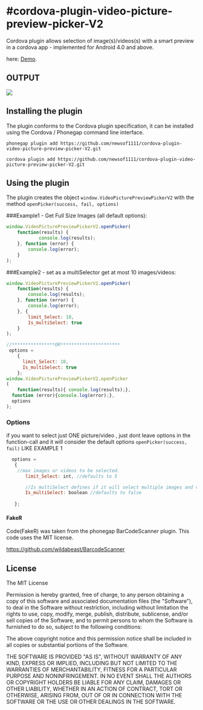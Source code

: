 #cordova-plugin-video-picture-preview-picker-V2
===================

Cordova  plugin allows selection of  image(s)/videos(s) with a smart preview  in a cordova app - implemented for Android 4.0 and above.

 here: [Demo](https://www.youtube.com/watch?v=O9do9XmMBvQ).
## OUTPUT
![](http://80.241.214.164/Cordovapicker/output.png)

## Installing the plugin

The plugin conforms to the Cordova plugin specification, it can be installed
using the Cordova / Phonegap command line interface.

    phonegap plugin add https://github.com/newsof1111/cordova-plugin-video-picture-preview-picker-V2.git

    cordova plugin add https://github.com/newsof1111/cordova-plugin-video-picture-preview-picker-V2.git


## Using the plugin

The plugin creates the object `window.VideoPicturePreviewPickerV2` with the method `openPicker(success, fail, options)` 

###Example1 - Get Full Size Images (all default options):
```javascript
window.VideoPicturePreviewPickerV2.openPicker(
	function(results) {
			console.log(results);
	}, function (error) {
		console.log(error);
	}
);
```

###Example2 - set as a multiSelector get at most 10 images/videos:
```javascript
window.VideoPicturePreviewPickerV2.openPicker(
	function(results) {
		console.log(results);
	}, function (error) {
		console.log(error);
	}, {
		limit_Select: 10,
		Is_multiSelect: true
	}
);

//****************OR********************** 
 options = 
    {
      limit_Select: 10,
      Is_multiSelect: true
    };
window.VideoPicturePreviewPickerV2.openPicker
(
	function(results){ console.log(results);}, 
  function (error){console.log(error);},
  options
);
```

### Options
if you want to select just ONE picture/video , just dont leave options in the function-call and it will consider the default options `openPicker(success, fail)` LIKE EXAMPLE 1
 ```javascript  
   options = 
    {
     //max images or videos to be selected.
    	limit_Select: int, //defaults to 5

    	//Is_multiSelect defines if it will select multiple images and video.
    	Is_multiSelect: boolean //defaults to false
    	
    };
```

#### FakeR

Code(FakeR) was  taken from the phonegap BarCodeScanner plugin.  This code uses the MIT license.

https://github.com/wildabeast/BarcodeScanner

## License

The MIT License

Permission is hereby granted, free of charge, to any person obtaining a copy
of this software and associated documentation files (the "Software"), to deal
in the Software without restriction, including without limitation the rights
to use, copy, modify, merge, publish, distribute, sublicense, and/or sell
copies of the Software, and to permit persons to whom the Software is
furnished to do so, subject to the following conditions:

The above copyright notice and this permission notice shall be included in
all copies or substantial portions of the Software.

THE SOFTWARE IS PROVIDED "AS IS", WITHOUT WARRANTY OF ANY KIND, EXPRESS OR
IMPLIED, INCLUDING BUT NOT LIMITED TO THE WARRANTIES OF MERCHANTABILITY,
FITNESS FOR A PARTICULAR PURPOSE AND NONINFRINGEMENT. IN NO EVENT SHALL THE
AUTHORS OR COPYRIGHT HOLDERS BE LIABLE FOR ANY CLAIM, DAMAGES OR OTHER
LIABILITY, WHETHER IN AN ACTION OF CONTRACT, TORT OR OTHERWISE, ARISING FROM,
OUT OF OR IN CONNECTION WITH THE SOFTWARE OR THE USE OR OTHER DEALINGS IN
THE SOFTWARE.
